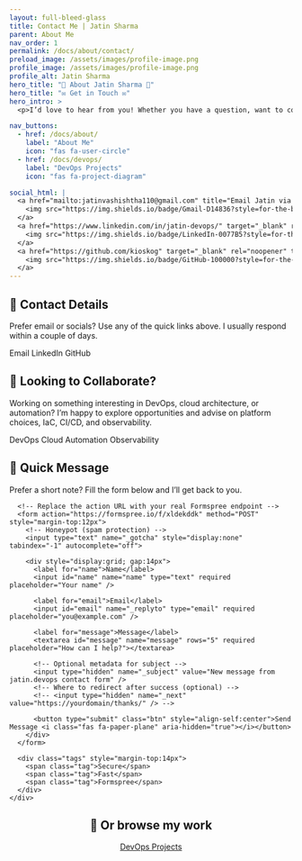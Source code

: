 ```yaml
---
layout: full-bleed-glass
title: Contact Me | Jatin Sharma
parent: About Me
nav_order: 1
permalink: /docs/about/contact/
preload_image: /assets/images/profile-image.png
profile_image: /assets/images/profile-image.png
profile_alt: Jatin Sharma
hero_title: "👋 About Jatin Sharma 👋"
hero_title: "✉️ Get in Touch ✉️"
hero_intro: >
  <p>I’d love to hear from you! Whether you have a question, want to collaborate, or just want to say hi, feel free to reach out.</p>

nav_buttons:
  - href: /docs/about/
    label: "About Me"
    icon: "fas fa-user-circle"
  - href: /docs/devops/
    label: "DevOps Projects"
    icon: "fas fa-project-diagram"

social_html: |
  <a href="mailto:jatinvashishtha110@gmail.com" title="Email Jatin via Gmail" aria-label="Email Jatin via Gmail">
    <img src="https://img.shields.io/badge/Gmail-D14836?style=for-the-badge&logo=gmail&logoColor=white" alt="Gmail Badge" loading="lazy"/>
  </a>
  <a href="https://www.linkedin.com/in/jatin-devops/" target="_blank" rel="noopener" title="LinkedIn" aria-label="Visit Jatin on LinkedIn">
    <img src="https://img.shields.io/badge/LinkedIn-0077B5?style=for-the-badge&logo=linkedin&logoColor=white" alt="LinkedIn Badge" loading="lazy"/>
  </a>
  <a href="https://github.com/kioskog" target="_blank" rel="noopener" title="GitHub" aria-label="Visit Jatin on GitHub">
    <img src="https://img.shields.io/badge/GitHub-100000?style=for-the-badge&logo=github&logoColor=white" alt="GitHub Badge" loading="lazy"/>
  </a>
---
```


<!-- Contact Details -->
<section class="projects-section reveal" aria-labelledby="contact-details">
  <h2 id="contact-details">📇 Contact Details</h2>

  <article class="project-card card-teal reveal">
    <div class="card-link" tabindex="0">
      <p class="project-desc">Prefer email or socials? Use any of the quick links above. I usually respond within a couple of days.</p>
      <div class="tags">
        <span class="tag">Email</span>
        <span class="tag">LinkedIn</span>
        <span class="tag">GitHub</span>
      </div>
    </div>
  </article>
</section>

<!-- Collaboration -->
<section class="projects-section reveal" aria-labelledby="collab">
  <h2 id="collab">🤝 Looking to Collaborate?</h2>

  <article class="project-card card-purple reveal">
    <div class="card-link" tabindex="0">
      <p class="project-desc">
        Working on something interesting in DevOps, cloud architecture, or automation? I’m happy to explore opportunities and advise on platform choices, IaC, CI/CD, and observability.
      </p>
      <div class="tags">
        <span class="tag">DevOps</span>
        <span class="tag">Cloud</span>
        <span class="tag">Automation</span>
        <span class="tag">Observability</span>
      </div>
    </div>
  </article>
</section>

<!-- Quick Message Form -->
<section class="projects-section reveal" aria-labelledby="quick-message">
  <h2 id="quick-message">📝 Quick Message</h2>

  <article class="project-card card-gold reveal">
    <div class="card-link" tabindex="0">
      <p class="project-desc">
        Prefer a short note? Fill the form below and I’ll get back to you.
      </p>

      <!-- Replace the action URL with your real Formspree endpoint -->
      <form action="https://formspree.io/f/xldekddk" method="POST" style="margin-top:12px">
        <!-- Honeypot (spam protection) -->
        <input type="text" name="_gotcha" style="display:none" tabindex="-1" autocomplete="off">

        <div style="display:grid; gap:14px">
          <label for="name">Name</label>
          <input id="name" name="name" type="text" required placeholder="Your name" />

          <label for="email">Email</label>
          <input id="email" name="_replyto" type="email" required placeholder="you@example.com" />

          <label for="message">Message</label>
          <textarea id="message" name="message" rows="5" required placeholder="How can I help?"></textarea>

          <!-- Optional metadata for subject -->
          <input type="hidden" name="_subject" value="New message from jatin.devops contact form" />
          <!-- Where to redirect after success (optional) -->
          <!-- <input type="hidden" name="_next" value="https://yourdomain/thanks/" /> -->

          <button type="submit" class="btn" style="align-self:center">Send Message <i class="fas fa-paper-plane" aria-hidden="true"></i></button>
        </div>
      </form>

      <div class="tags" style="margin-top:14px">
        <span class="tag">Secure</span>
        <span class="tag">Fast</span>
        <span class="tag">Formspree</span>
      </div>
    </div>
  </article>
</section>

<!-- CTA -->
<section class="projects-section reveal" aria-labelledby="cta" style="text-align:center">
  <h2 id="cta">📂 Or browse my work</h2>
  <a href="{{ '/docs/devops/' | relative_url }}" class="btn">DevOps Projects <i class="fas fa-project-diagram" aria-hidden="true"></i></a>
</section>
